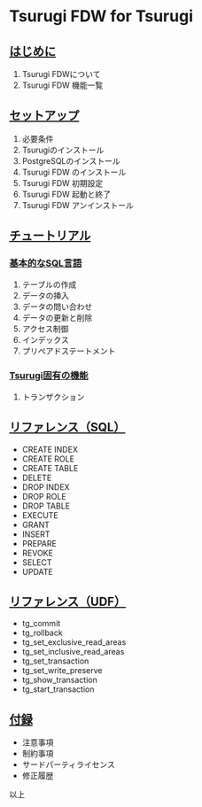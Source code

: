 # Tsurugi FDW for Tsurugi

## [はじめに](./preface.md)

1. Tsurugi FDWについて
1. Tsurugi FDW 機能一覧

## [セットアップ](./setup.md)

1. 必要条件
1. Tsurugiのインストール
1. PostgreSQLのインストール
1. Tsurugi FDW のインストール
1. Tsurugi FDW 初期設定
1. Tsurugi FDW 起動と終了
1. Tsurugi FDW アンインストール

## [チュートリアル](./tutorial.md)

### [基本的なSQL言語](./tutorial.md#基本的なsql言語)

   1. テーブルの作成
   1. データの挿入
   1. データの問い合わせ
   1. データの更新と削除
   1. アクセス制御
   1. インデックス
   1. プリペアドステートメント

### [Tsurugi固有の機能](./tutorial.md#Tsurugi固有の機能)

   1. トランザクション

## [リファレンス（SQL）](./sql_reference.md)

- CREATE INDEX
- CREATE ROLE
- CREATE TABLE
- DELETE
- DROP INDEX
- DROP ROLE
- DROP TABLE
- EXECUTE
- GRANT
- INSERT
- PREPARE
- REVOKE
- SELECT
- UPDATE

## [リファレンス（UDF）](./udf_reference.md)

- tg_commit
- tg_rollback
- tg_set_exclusive_read_areas
- tg_set_inclusive_read_areas
- tg_set_transaction
- tg_set_write_preserve
- tg_show_transaction
- tg_start_transaction

## [付録](./appendixes.md)

- 注意事項
- 制約事項
- サードパーティライセンス
- 修正履歴

以上

